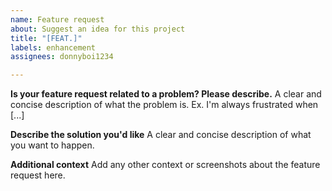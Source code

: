 ```yaml
---
name: Feature request
about: Suggest an idea for this project
title: "[FEAT.]"
labels: enhancement
assignees: donnyboi1234

---
```


**Is your feature request related to a problem? Please describe.**
A clear and concise description of what the problem is. Ex. I'm always frustrated when [...]

**Describe the solution you'd like**
A clear and concise description of what you want to happen.

**Additional context**
Add any other context or screenshots about the feature request here.
